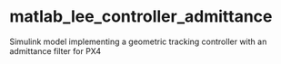 # matlab_lee_controller_admittance
Simulink model implementing a geometric tracking controller with an admittance filter for PX4 
